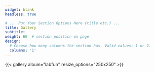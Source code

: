 ```yaml
---
widget: blank
headless: true

# ... Put Your Section Options Here (title etc.) ...
title: Gallery
subtitle:
weight: 60  # section position on page
design:
  # Choose how many columns the section has. Valid values: 1 or 2.
  columns: '1'
---
```


{{< gallery album="labfun" resize_options="250x250" >}}